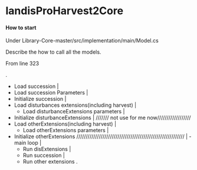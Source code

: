 # landisProHarvest2Core

#### How to start

Under Library-Core-master/src/implementation/main/Model.cs

Describe the how to call all the models.

From line 323

.
 - Load succession
|
 - Load succession Parameters
| 
 - Initialize succession
|
 - Load disturbances extensions(including harvest)
	|
     - Load disturbanceExtensions parameters
|
 - Initialize disturbanceExtensions
|
/////// not use for me now//////////////////
 - Load otherExtensions(including harvest)
	|	
	 - Load otherExtensions parameters
|
 - Initialize otherExtensions
//////////////////////////////////////////////////////////
|
 -main loop
	|
	 - Run disExtensions
	|
	 - Run succession
	| 
	 - Run other extensions
.